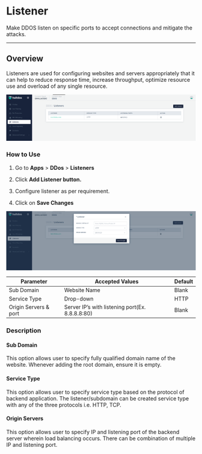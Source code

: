 # Listener 
Make DDOS listen on specific ports to accept connections and mitigate the attacks.

---

## Overview 
Listeners are used for configuring websites and servers appropriately that it can help to reduce response time, increase throughput, optimize resource use and overload of any single resource.

![listner](/img/ddos/v2/listner.png)

### How to Use

1. Go to **Apps** > **DDos** > **Listeners**

2. Click **Add Listener button.**

3. Configure listener as per requirement.

4. Click on **Save Changes**

![add-listner](/img/ddos/v2/add_listner.png)

|Parameter | Accepted Values | Default 
| ----------- | ----------- |---------|
| Sub Domain| Website Name | Blank
|Service Type|Drop-down|HTTP
|Origin Servers & port|Server IP’s with listening port(Ex. 8.8.8.8:80)|Blank

### Description 

#### Sub Domain
This option allows user to specify fully qualified domain name of the website. Whenever adding the root domain, ensure it is empty.

#### Service Type
This option allows user to specify service type based on the protocol of backend application. The listener/subdomain can be created service type with any of the three protocols i.e. HTTP, TCP.

#### Origin Servers
This option allows user to specify IP and listening port of the backend server wherein load balancing occurs. There can be combination of multiple IP and listening port.
